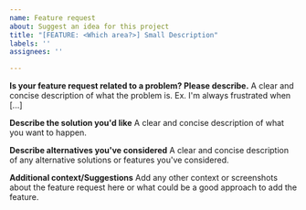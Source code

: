 ```yaml
---
name: Feature request
about: Suggest an idea for this project
title: "[FEATURE: <Which area?>] Small Description"
labels: ''
assignees: ''

---
```


**Is your feature request related to a problem? Please describe.**
A clear and concise description of what the problem is. Ex. I'm always frustrated when [...]

**Describe the solution you'd like**
A clear and concise description of what you want to happen.

**Describe alternatives you've considered**
A clear and concise description of any alternative solutions or features you've considered.

**Additional context/Suggestions**
Add any other context or screenshots about the feature request here or what could be a good approach to add the feature.
